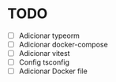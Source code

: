 # TODO
- [ ] Adicionar typeorm
- [ ] Adicionar docker-compose
- [ ] Adicionar vitest
- [ ] Config tsconfig
- [ ] Adicionar Docker file